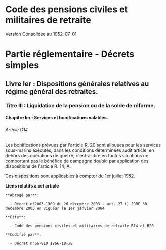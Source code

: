 # Code des pensions civiles et militaires de retraite  
Version Consolidée au 1952-07-01

# Partie réglementaire - Décrets simples

## Livre Ier : Dispositions générales relatives au régime général des retraites.

### Titre III : Liquidation de la pension ou de la solde de réforme.

#### Chapitre Ier : Services et bonifications valables.

###### Article D14

Les bonifications prévues par l'article R. 20 sont allouées pour les services sous-marins exécutés, dans les conditions
déterminées audit article, en dehors des opérations de guerre, c'est-à-dire en toutes situations ne comportant pas le
bénéfice de campagne double par application des dispositions de l'article R. 14, A.

Ces dispositions sont applicables à compter du 1er juillet 1952.

**Liens relatifs à cet article**

	**Abrogé par**:

	  - Décret n°2003-1309 du 26 décembre 2003 - art. 27 () JORF 30 décembre 2003 en vigueur le 1er janvier 2004

	**Cite**:

	  - Code des pensions civiles et militaires de retraite R14 et R20

	**Codifié par**:

	  - Décret n°66-810 1966-10-28


